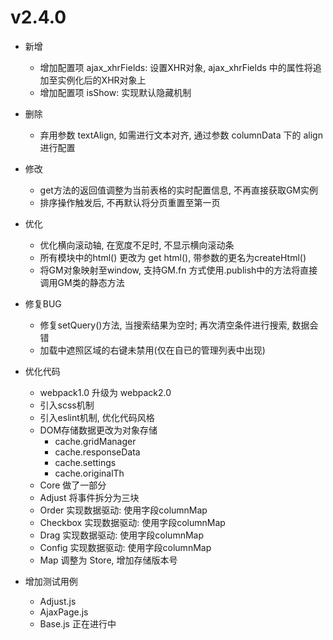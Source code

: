 
# v2.4.0
- 新增
    - 增加配置项 ajax_xhrFields: 设置XHR对象, ajax_xhrFields 中的属性将追加至实例化后的XHR对象上
	- 增加配置项 isShow: 实现默认隐藏机制
    
- 删除
    - 弃用参数 textAlign, 如需进行文本对齐, 通过参数 columnData 下的 align进行配置
    
- 修改    
	- get方法的返回值调整为当前表格的实时配置信息, 不再直接获取GM实例
	- 排序操作触发后, 不再默认将分页重置至第一页
	
- 优化
	- 优化横向滚动轴, 在宽度不足时, 不显示横向滚动条
	- 所有模块中的html() 更改为 get html(), 带参数的更名为createHtml()
	- 将GM对象映射至window, 支持GM.fn 方式使用.publish中的方法将直接调用GM类的静态方法
	
- 修复BUG
    - 修复setQuery()方法, 当搜索结果为空时; 再次清空条件进行搜索, 数据会错
    - 加载中遮照区域的右键未禁用(仅在自已的管理列表中出现)

- 优化代码
	- webpack1.0 升级为 webpack2.0
	- 引入scss机制
	- 引入eslint机制, 优化代码风格
	- DOM存储数据更改为对象存储
		- cache.gridManager
		- cache.responseData
		- cache.settings
		- cache.originalTh
	- Core 做了一部分
	- Adjust 将事件拆分为三块
	- Order 实现数据驱动: 使用字段columnMap
	- Checkbox 实现数据驱动: 使用字段columnMap
    - Drag 实现数据驱动: 使用字段columnMap
    - Config 实现数据驱动: 使用字段columnMap
	- Map 调整为 Store, 增加存储版本号
   
- 增加测试用例
    - Adjust.js
    - AjaxPage.js
    - Base.js 正在进行中
